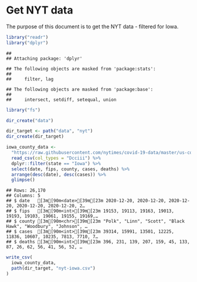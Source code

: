 Get NYT data
================

The purpose of this document is to get the NYT data - filtered for Iowa.

``` r
library("readr")
library("dplyr")
```

    ## 
    ## Attaching package: 'dplyr'

    ## The following objects are masked from 'package:stats':
    ## 
    ##     filter, lag

    ## The following objects are masked from 'package:base':
    ## 
    ##     intersect, setdiff, setequal, union

``` r
library("fs")
```

``` r
dir_create("data")

dir_target <- path("data", "nyt")
dir_create(dir_target)
```

``` r
iowa_county_data <- 
  "https://raw.githubusercontent.com/nytimes/covid-19-data/master/us-counties.csv" %>%
  read_csv(col_types = "Dcciii") %>%
  dplyr::filter(state == "Iowa") %>%
  select(date, fips, county, cases, deaths) %>%
  arrange(desc(date), desc(cases)) %>%
  glimpse()
```

    ## Rows: 26,170
    ## Columns: 5
    ## $ date   [3m[90m<date>[39m[23m 2020-12-20, 2020-12-20, 2020-12-20, 2020-12-20, 2020-12-20, 2…
    ## $ fips   [3m[90m<int>[39m[23m 19153, 19113, 19163, 19013, 19193, 19103, 19061, 19155, 19169,…
    ## $ county [3m[90m<chr>[39m[23m "Polk", "Linn", "Scott", "Black Hawk", "Woodbury", "Johnson", …
    ## $ cases  [3m[90m<int>[39m[23m 39314, 15991, 13501, 12225, 11836, 10607, 10235, 7813, 7710, 7…
    ## $ deaths [3m[90m<int>[39m[23m 396, 231, 139, 207, 159, 45, 133, 87, 26, 62, 56, 41, 56, 52, …

``` r
write_csv(
  iowa_county_data,
  path(dir_target, "nyt-iowa.csv")
)
```
